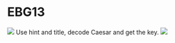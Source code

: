 # **EBG13**
![](https://i.imgur.com/EXI2F8l.png)
Use hint and title, decode Caesar and get the key.
![](https://i.imgur.com/LOYHD2H.png)
